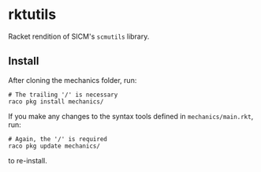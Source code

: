 rktutils
========

Racket rendition of SICM's `scmutils` library.


Install
-------
After cloning the mechanics folder, run:
```
# The trailing '/' is necessary
raco pkg install mechanics/
```

If you make any changes to the syntax tools defined in `mechanics/main.rkt`, run:
```
# Again, the '/' is required
raco pkg update mechanics/
```
to re-install.

